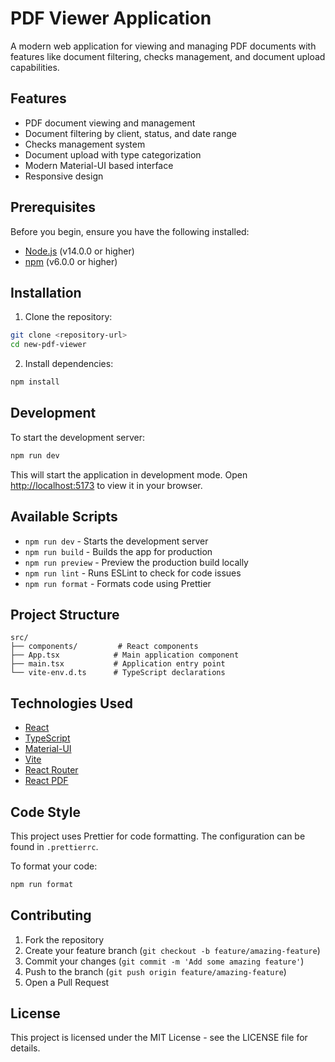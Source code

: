 # PDF Viewer Application

A modern web application for viewing and managing PDF documents with features like document filtering, checks management, and document upload capabilities.

## Features

- PDF document viewing and management
- Document filtering by client, status, and date range
- Checks management system
- Document upload with type categorization
- Modern Material-UI based interface
- Responsive design

## Prerequisites

Before you begin, ensure you have the following installed:
- [Node.js](https://nodejs.org/) (v14.0.0 or higher)
- [npm](https://www.npmjs.com/) (v6.0.0 or higher)

## Installation

1. Clone the repository:
```bash
git clone <repository-url>
cd new-pdf-viewer
```

2. Install dependencies:
```bash
npm install
```

## Development

To start the development server:

```bash
npm run dev
```

This will start the application in development mode. Open [http://localhost:5173](http://localhost:5173) to view it in your browser.

## Available Scripts

- `npm run dev` - Starts the development server
- `npm run build` - Builds the app for production
- `npm run preview` - Preview the production build locally
- `npm run lint` - Runs ESLint to check for code issues
- `npm run format` - Formats code using Prettier

## Project Structure

```
src/
├── components/         # React components
├── App.tsx            # Main application component
├── main.tsx           # Application entry point
└── vite-env.d.ts      # TypeScript declarations
```

## Technologies Used

- [React](https://reactjs.org/)
- [TypeScript](https://www.typescriptlang.org/)
- [Material-UI](https://mui.com/)
- [Vite](https://vitejs.dev/)
- [React Router](https://reactrouter.com/)
- [React PDF](https://react-pdf.org/)

## Code Style

This project uses Prettier for code formatting. The configuration can be found in `.prettierrc`.

To format your code:
```bash
npm run format
```

## Contributing

1. Fork the repository
2. Create your feature branch (`git checkout -b feature/amazing-feature`)
3. Commit your changes (`git commit -m 'Add some amazing feature'`)
4. Push to the branch (`git push origin feature/amazing-feature`)
5. Open a Pull Request

## License

This project is licensed under the MIT License - see the LICENSE file for details. 